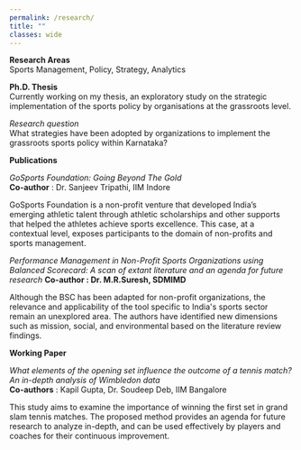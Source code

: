 ```yaml
---
permalink: /research/
title: ""
classes: wide
---
```

**Research Areas**  
Sports Management, Policy, Strategy, Analytics 

**Ph.D. Thesis**  
Currently working on my thesis, an exploratory study on the strategic implementation of the sports policy by organisations at the grassroots level. 

*Research question*     
What strategies have been adopted by organizations to implement the grassroots sports policy within Karnataka?  


**Publications**  

*GoSports Foundation: Going Beyond The Gold*  
**Co-author** : Dr. Sanjeev Tripathi, IIM Indore 

GoSports Foundation is a non-profit venture that developed India’s emerging athletic talent through athletic scholarships and other supports that helped the athletes achieve sports excellence. This case, at a contextual level, exposes participants to the domain of non-profits and sports management.   


*Performance Management in Non-Profit Sports Organizations using Balanced Scorecard: A scan of extant literature and an agenda for future research*
**Co-author : Dr. M.R.Suresh, SDMIMD** 

Although the BSC has been adapted for non-profit organizations, the relevance and applicability of the tool specific to India's sports sector remain an unexplored area. The authors have identified new dimensions such as mission, social, and environmental based on the literature review findings. 


**Working Paper**

*What elements of the opening set influence the outcome of a tennis match? An in-depth analysis of Wimbledon data*  
**Co-authors** : Kapil Gupta, Dr. Soudeep Deb, IIM Bangalore   

This study aims to examine the importance of winning the first set in grand slam tennis matches. The proposed method provides an agenda for future research to analyze in-depth, and can be used effectively by players and coaches for their continuous improvement. 

